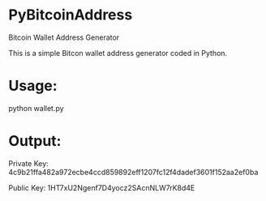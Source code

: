# PyBitcoinAddress
Bitcoin Wallet Address Generator

This is a simple Bitcon wallet address generator coded in Python.

# Usage:
python wallet.py

# Output:
Private Key: 4c9b21ffa482a972ecbe4ccd859892eff1207fc12f4dadef3601f152aa2ef0ba

Public Key: 1HT7xU2Ngenf7D4yocz2SAcnNLW7rK8d4E
